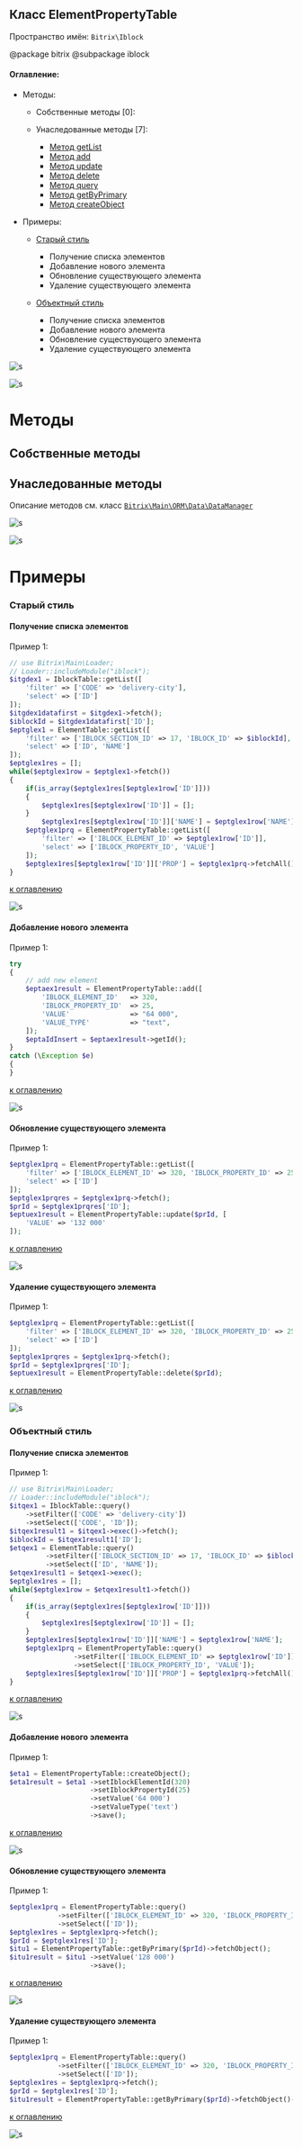 ## Класс ElementPropertyTable

Пространство имён: `Bitrix\Iblock`

 
@package    bitrix 
@subpackage iblock 


#### Оглавление:

* Методы:
    * Собственные методы [0]:


    * Унаследованные методы [7]:

        * [Метод getList](/doc/main/lib/orm/data/DataManager.md#метод-getList)
        * [Метод add](/doc/main/lib/orm/data/DataManager.md#метод-add)
        * [Метод update](/doc/main/lib/orm/data/DataManager.md#метод-update)
        * [Метод delete](/doc/main/lib/orm/data/DataManager.md#метод-delete)
        * [Метод query](/doc/main/lib/orm/data/DataManager.md#метод-query)
        * [Метод getByPrimary](/doc/main/lib/orm/data/DataManager.md#метод-getByPrimary)
        * [Метод createObject](/doc/main/lib/orm/data/DataManager.md#метод-createObject)

* Примеры:

    * [Старый стиль](#старый-стиль)
        * Получение списка элементов
        * Добавление нового элемента
        * Обновление существующего элемента
        * Удаление существующего элемента

    * [Объектный стиль](#объектный-стиль)
        * Получение списка элементов
        * Добавление нового элемента
        * Обновление существующего элемента
        * Удаление существующего элемента

![s](/asset/image/separator/30x30.png)

![s](/asset/image/separator/30x30.png)

# Методы
## Собственные методы



## Унаследованные методы
Описание методов см. класс [`Bitrix\Main\ORM\Data\DataManager`](/doc/main/lib/orm/data/DataManager.md)

![s](/asset/image/separator/30x30.png)

![s](/asset/image/separator/30x30.png)

# Примеры

### Старый стиль

#### Получение списка элементов

Пример 1:

```php
// use Bitrix\Main\Loader;
// Loader::includeModule("iblock");
$itgdex1 = IblockTable::getList([
    'filter' => ['CODE' => 'delivery-city'],
    'select' => ['ID']
]);
$itgdex1datafirst = $itgdex1->fetch();
$iblockId = $itgdex1datafirst['ID'];
$eptglex1 = ElementTable::getList([
    'filter' => ['IBLOCK_SECTION_ID' => 17, 'IBLOCK_ID' => $iblockId],
    'select' => ['ID', 'NAME']
]);
$eptglex1res = [];
while($eptglex1row = $eptglex1->fetch())
{
    if(is_array($eptglex1res[$eptglex1row['ID']]))
    {
        $eptglex1res[$eptglex1row['ID']] = [];
    }
        $eptglex1res[$eptglex1row['ID']]['NAME'] = $eptglex1row['NAME'];
    $eptglex1prq = ElementPropertyTable::getList([
        'filter' => ['IBLOCK_ELEMENT_ID' => $eptglex1row['ID']],
        'select' => ['IBLOCK_PROPERTY_ID', 'VALUE']
    ]);
    $eptglex1res[$eptglex1row['ID']]['PROP'] = $eptglex1prq->fetchAll();
}
```
[к оглавлению](#оглавление)

![s](/asset/image/separator/30x30.png)

#### Добавление нового элемента

Пример 1:

```php
try
{
    // add new element
    $eptaex1result = ElementPropertyTable::add([
        'IBLOCK_ELEMENT_ID'   => 320,
        'IBLOCK_PROPERTY_ID'  => 25,
        'VALUE'               => "64 000",
        'VALUE_TYPE'          => "text",
    ]);
    $eptaIdInsert = $eptaex1result->getId();
}
catch (\Exception $e)
{
}
```
[к оглавлению](#оглавление)

![s](/asset/image/separator/30x30.png)

#### Обновление существующего элемента

Пример 1:

```php
$eptglex1prq = ElementPropertyTable::getList([
    'filter' => ['IBLOCK_ELEMENT_ID' => 320, 'IBLOCK_PROPERTY_ID' => 25],
    'select' => ['ID']
]);
$eptglex1prqres = $eptglex1prq->fetch();
$prId = $eptglex1prqres['ID'];
$eptuex1result = ElementPropertyTable::update($prId, [
    'VALUE' => '132 000'
]);
```
[к оглавлению](#оглавление)

![s](/asset/image/separator/30x30.png)

#### Удаление существующего элемента

Пример 1:

```php
$eptglex1prq = ElementPropertyTable::getList([
    'filter' => ['IBLOCK_ELEMENT_ID' => 320, 'IBLOCK_PROPERTY_ID' => 25],
    'select' => ['ID']
]);
$eptglex1prqres = $eptglex1prq->fetch();
$prId = $eptglex1prqres['ID'];
$eptuex1result = ElementPropertyTable::delete($prId);
```
[к оглавлению](#оглавление)

![s](/asset/image/separator/30x30.png)

### Объектный стиль

#### Получение списка элементов

Пример 1:

```php
// use Bitrix\Main\Loader;
// Loader::includeModule("iblock");
$itqex1 = IblockTable::query()
    ->setFilter(['CODE' => 'delivery-city'])
    ->setSelect(['CODE', 'ID']);
$itqex1result1 = $itqex1->exec()->fetch();
$iblockId = $itqex1result1['ID'];
$etqex1 = ElementTable::query()
         ->setFilter(['IBLOCK_SECTION_ID' => 17, 'IBLOCK_ID' => $iblockId])
         ->setSelect(['ID', 'NAME']);
$etqex1result1 = $etqex1->exec();
$eptglex1res = [];
while($eptglex1row = $etqex1result1->fetch())
{
    if(is_array($eptglex1res[$eptglex1row['ID']]))
    {
        $eptglex1res[$eptglex1row['ID']] = [];
    }
    $eptglex1res[$eptglex1row['ID']]['NAME'] = $eptglex1row['NAME'];
    $eptglex1prq = ElementPropertyTable::query()
                ->setFilter(['IBLOCK_ELEMENT_ID' => $eptglex1row['ID']])
                ->setSelect(['IBLOCK_PROPERTY_ID', 'VALUE']);
    $eptglex1res[$eptglex1row['ID']]['PROP'] = $eptglex1prq->fetchAll();
}
```
[к оглавлению](#оглавление)

![s](/asset/image/separator/30x30.png)

#### Добавление нового элемента

Пример 1:

```php
$eta1 = ElementPropertyTable::createObject();
$eta1result = $eta1 ->setIblockElementId(320)
                    ->setIblockPropertyId(25)
                    ->setValue('64 000')
                    ->setValueType('text')
                    ->save();
```
[к оглавлению](#оглавление)

![s](/asset/image/separator/30x30.png)

#### Обновление существующего элемента

Пример 1:

```php
$eptglex1prq = ElementPropertyTable::query()
            ->setFilter(['IBLOCK_ELEMENT_ID' => 320, 'IBLOCK_PROPERTY_ID' => 25])
            ->setSelect(['ID']);
$eptglex1res = $eptglex1prq->fetch();
$prId = $eptglex1res['ID'];
$itu1 = ElementPropertyTable::getByPrimary($prId)->fetchObject();
$itu1result = $itu1 ->setValue('128 000')
                    ->save();
```
[к оглавлению](#оглавление)

![s](/asset/image/separator/30x30.png)

#### Удаление существующего элемента

Пример 1:

```php
$eptglex1prq = ElementPropertyTable::query()
            ->setFilter(['IBLOCK_ELEMENT_ID' => 320, 'IBLOCK_PROPERTY_ID' => 25])
            ->setSelect(['ID']);
$eptglex1res = $eptglex1prq->fetch();
$prId = $eptglex1res['ID'];
$itu1result = ElementPropertyTable::getByPrimary($prId)->fetchObject()->delete();
```
[к оглавлению](#оглавление)

![s](/asset/image/separator/30x30.png)






